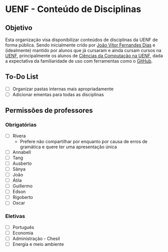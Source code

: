 # UENF - Conteúdo de Disciplinas

## Objetivo

Esta organização visa disponibilizar conteúdos de disciplinas da UENF de forma pública. Sendo inicialmente crido por [João Vítor Fernandes Dias][LinkGitHub_jvfd3] e (idealmente) mantido por alunos que já cursaram e ainda cursam cursos na [UENF][LinkUENF], principalmente os alunos de [Ciências da Computação na UENF][LinkCCUENF], dada a expectativa da familiaridade de uso com ferramentas como o [GitHub][LinkGitHub].

## To-Do List

- [ ] Organizar pastas internas mais apropriadamente
- [ ] Adicionar ementas para todas as disciplinas

## Permissões de professores

### Obrigatórias

- [ ] Rivera
  - Prefere não compartilhar por enquanto por causa de erros de gramática e quere ter uma apresentação única
- [ ] Annabell
- [ ] Tang
- [ ] Ausberto
- [ ] Sânya
- [ ] João
- [ ] Átila
- [ ] Guillermo
- [ ] Edson
- [ ] Rigoberto
- [ ] Oscar

### Eletivas

- [ ] Português
- [ ] Economia
- [ ] Administração - Chesil
- [ ] Energia e meio ambiente

[LinkGitHub_jvfd3]: https://github.com/jvfd3
[LinkGitHub]:       https://github.com/
[LinkCCUENF]:       https://cc.uenf.br/
[LinkUENF]:         https://uenf.br/portal/
